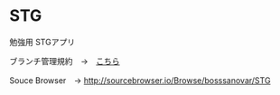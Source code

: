 # STG
勉強用 STGアプリ

ブランチ管理規約　→　[こちら](http://keijinsonyaban.blogspot.jp/2010/10/successful-git-branching-model.html "A successful Git branching model を翻訳しました ")

Souce Browser　→ http://sourcebrowser.io/Browse/bosssanovar/STG
